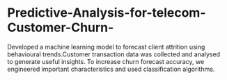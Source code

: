 # Predictive-Analysis-for-telecom-Customer-Churn-
Developed a machine learning model to forecast client attrition using behavioural trends.Customer transaction data was collected and analysed to generate useful insights. To increase churn forecast accuracy, we engineered important characteristics and used classification algorithms.
